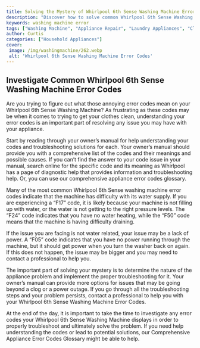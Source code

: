 ```yaml
---
title: Solving the Mystery of Whirlpool 6th Sense Washing Machine Error Codes
description: "Discover how to solve common Whirlpool 6th Sense Washing Machine errors codes and keep your clothes looking as fresh as ever Learn the best tips and tricks to maintaining your washing machine so you can keep your clothes looking their best"
keywords: washing machine error
tags: ["Washing Machine", "Appliance Repair", "Laundry Appliances", "Clean Appliance"]
author: Curtis
categories: ["Household Appliances"]
cover: 
 image: /img/washingmachine/262.webp
 alt: 'Whirlpool 6th Sense Washing Machine Error Codes'
---
```

## Investigate Common Whirlpool 6th Sense Washing Machine Error Codes
Are you trying to figure out what those annoying error codes mean on your Whirlpool 6th Sense Washing Machine? As frustrating as these codes may be when it comes to trying to get your clothes clean, understanding your error codes is an important part of resolving any issue you may have with your appliance.

Start by reading through your owner’s manual for help understanding your codes and troubleshooting solutions for each. Your owner’s manual should provide you with a comprehensive list of the codes and their meanings and possible causes. If you can’t find the answer to your code issue in your manual, search online for the specific code and its meaning as Whirlpool has a page of diagnostic help that provides information and troubleshooting help. Or, you can use our comprehensive appliance error codes glossary.

Many of the most common Whirlpool 6th Sense washing machine error codes indicate that the machine has difficulty with its water supply. If you are experiencing a “F17” code, it is likely because your machine is not filling up with water, or the water is not getting to the right pressure levels. The “F24” code indicates that you have no water heating, while the “F50” code means that the machine is having difficulty draining.

If the issue you are facing is not water related, your issue may be a lack of power. A “F05” code indicates that you have no power running through the machine, but it should get power when you turn the washer back on again. If this does not happen, the issue may be bigger and you may need to contact a professional to help you.

The important part of solving your mystery is to determine the nature of the appliance problem and implement the proper troubleshooting for it. Your owner’s manual can provide more options for issues that may be going beyond a clog or a power outage. If you go through all the troubleshooting steps and your problem persists, contact a professional to help you with your Whirlpool 6th Sense Washing Machine Error Codes.

At the end of the day, it is important to take the time to investigate any error codes your Whirlpool 6th Sense Washing Machine displays in order to properly troubleshoot and ultimately solve the problem. If you need help understanding the codes or lead to potential solutions, our Comprehensive Appliance Error Codes Glossary might be able to help.
